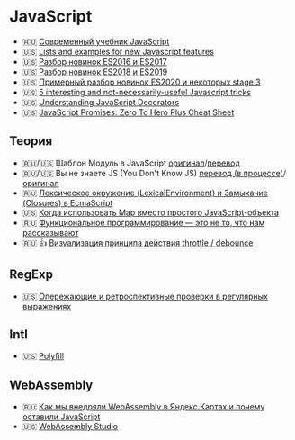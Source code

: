 # JavaScript

* 🇷🇺 [Современный учебник JavaScript](https://learn.javascript.ru/)
* 🇺🇸 [Lists and examples for new Javascript features](https://github.com/daumann/ECMAScript-new-features-list)
* 🇺🇸 [Разбор новинок ES2016 и ES2017](https://exploringjs.com/es2016-es2017/)
* 🇺🇸 [Разбор новинок ES2018 и ES2019](https://exploringjs.com/es2018-es2019/toc.html)
* 🇺🇸 [Примерный разбор новинок ES2020 и некоторых stage 3](https://itnext.io/javascript-new-features-part-1-f1a4360466)
* 🇺🇸 [5 interesting and not-necessarily-useful Javascript tricks](https://areknawo.com/5-interesting-and-not-necessarily-useful-javascript-tricks/)
* 🇺🇸 [Understanding JavaScript Decorators](https://www.simplethread.com/understanding-js-decorators/)
* 🇺🇸 [JavaScript Promises: Zero To Hero Plus Cheat Sheet](https://medium.com/dailyjs/javascript-promises-zero-to-hero-plus-cheat-sheet-64d75051cffa)

## Теория

* 🇷🇺/🇺🇸 Шаблон Модуль в JavaScript [оригинал](https://dev.to/tomekbuszewski/module-pattern-in-javascript-56jm)/[перевод](https://webdevblog.ru/shablon-modul-v-javascript/)
* 🇷🇺/🇺🇸 Вы не знаете JS (You Don't Know JS) [перевод (в процессе)](https://github.com/azat-io/you-dont-know-js-ru)/[оригинал](https://github.com/getify/You-Dont-Know-JS)
* 🇷🇺 [Лексическое окружение (LexicalEnvironment) и Замыкание (Closures) в EcmaScript](https://habr.com/ru/post/474852/)
* 🇺🇸 [Когда использовать Map вместо простого JavaScript-объекта](https://dmitripavlutin.com/maps-vs-plain-objects-javascript/)
* 🇷🇺 [Функциональное программирование — это не то, что нам рассказывают](https://habr.com/ru/post/479238/)
* 🇷🇺 👍 [Визуализация принципа действия throttle / debounce](https://codepen.io/dartess/full/pGJYmj)

## RegExp

* 🇺🇸 [Опережающие и ретроспективные проверки в регулярных выражениях](https://habr.com/ru/post/159483/)

## Intl

* 🇺🇸 [Polyfill](https://github.com/andyearnshaw/Intl.js)

## WebAssembly

* 🇷🇺 [Как мы внедряли WebAssembly в Яндекс.Картах и почему оставили JavaScript](https://habr.com/ru/company/yandex/blog/475382/)
* 🇺🇸 [WebAssembly Studio](https://webassembly.studio/)

